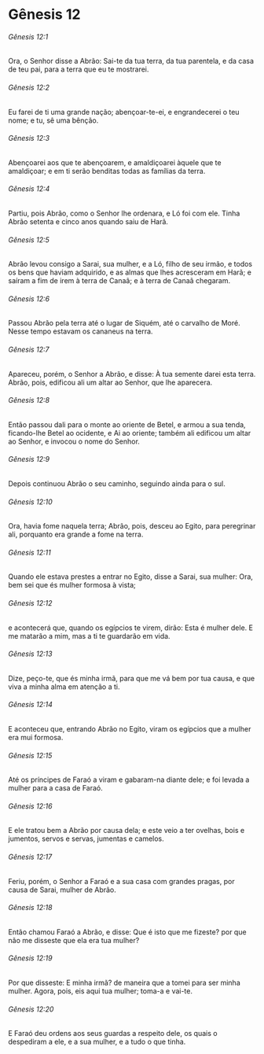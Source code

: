 # Gênesis 12

###### Gênesis 12:1

Ora, o Senhor disse a Abrão: Sai-te da tua terra, da tua parentela, e da casa de teu pai, para a terra que eu te mostrarei.

###### Gênesis 12:2

Eu farei de ti uma grande nação; abençoar-te-ei, e engrandecerei o teu nome; e tu, sê uma bênção.

###### Gênesis 12:3

Abençoarei aos que te abençoarem, e amaldiçoarei àquele que te amaldiçoar; e em ti serão benditas todas as famílias da terra.

###### Gênesis 12:4

Partiu, pois Abrão, como o Senhor lhe ordenara, e Ló foi com ele. Tinha Abrão setenta e cinco anos quando saiu de Harã.

###### Gênesis 12:5

Abrão levou consigo a Sarai, sua mulher, e a Ló, filho de seu irmão, e todos os bens que haviam adquirido, e as almas que lhes acresceram em Harã; e saíram a fim de irem à terra de Canaã; e à terra de Canaã chegaram.

###### Gênesis 12:6

Passou Abrão pela terra até o lugar de Siquém, até o carvalho de Moré. Nesse tempo estavam os cananeus na terra.

###### Gênesis 12:7

Apareceu, porém, o Senhor a Abrão, e disse: À tua semente darei esta terra. Abrão, pois, edificou ali um altar ao Senhor, que lhe aparecera.

###### Gênesis 12:8

Então passou dali para o monte ao oriente de Betel, e armou a sua tenda, ficando-lhe Betel ao ocidente, e Ai ao oriente; também ali edificou um altar ao Senhor, e invocou o nome do Senhor.

###### Gênesis 12:9

Depois continuou Abrão o seu caminho, seguindo ainda para o sul.

###### Gênesis 12:10

Ora, havia fome naquela terra; Abrão, pois, desceu ao Egito, para peregrinar ali, porquanto era grande a fome na terra.

###### Gênesis 12:11

Quando ele estava prestes a entrar no Egito, disse a Sarai, sua mulher: Ora, bem sei que és mulher formosa à vista;

###### Gênesis 12:12

e acontecerá que, quando os egípcios te virem, dirão: Esta é mulher dele. E me matarão a mim, mas a ti te guardarão em vida.

###### Gênesis 12:13

Dize, peço-te, que és minha irmã, para que me vá bem por tua causa, e que viva a minha alma em atenção a ti.

###### Gênesis 12:14

E aconteceu que, entrando Abrão no Egito, viram os egípcios que a mulher era mui formosa.

###### Gênesis 12:15

Até os príncipes de Faraó a viram e gabaram-na diante dele; e foi levada a mulher para a casa de Faraó.

###### Gênesis 12:16

E ele tratou bem a Abrão por causa dela; e este veio a ter ovelhas, bois e jumentos, servos e servas, jumentas e camelos.

###### Gênesis 12:17

Feriu, porém, o Senhor a Faraó e a sua casa com grandes pragas, por causa de Sarai, mulher de Abrão.

###### Gênesis 12:18

Então chamou Faraó a Abrão, e disse: Que é isto que me fizeste? por que não me disseste que ela era tua mulher?

###### Gênesis 12:19

Por que disseste: E minha irmã? de maneira que a tomei para ser minha mulher. Agora, pois, eis aqui tua mulher; toma-a e vai-te.

###### Gênesis 12:20

E Faraó deu ordens aos seus guardas a respeito dele, os quais o despediram a ele, e a sua mulher, e a tudo o que tinha.

